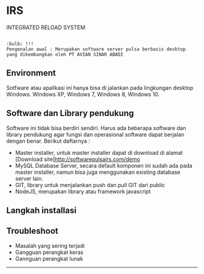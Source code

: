# IRS
INTEGRATED RELOAD SYSTEM  

~~~

:bulb: !!!
Pengenalan awal : Merupakan software server pulsa berbasis desktop yang dikembangkan oleh PT AVIAN SINAR ABADI

~~~

## Environment
Sotfware atau apalikasi ini hanya bisa di jalankan pada lingkungan desktop Windows. Windows XP, Windows 7, Windows 8, Windows 10.   

## Software dan Library pendukung
Software ini tidak bisa berdiri sendiri. Harus ada beberapa software dan library pendukung agar fungsi dan operasional software dapat berjalan dengan benar.
Berikut daftarnya :
* Master installer, untuk master installer dapat di download di alamat [Download site]http://softwarepulsairs.com/demo 
* MySQL Database Server, secara default komponen ini sudah ada pada master installer, namun bisa juga menggunakan existing database server lain.
* GIT, library untuk menjalankan push dan pull GIT dari public
* NodeJS, merupakan library atau framework javascript

## Langkah installasi 

## Troubleshoot
* Masalah yang sering terjadi
* Gangguan perangkat keras
* Gannguan perangkat lunak
---
<br>

[^1]: Dokumen ini masih dalam tahap penyusunan dan penyempurnaan.



